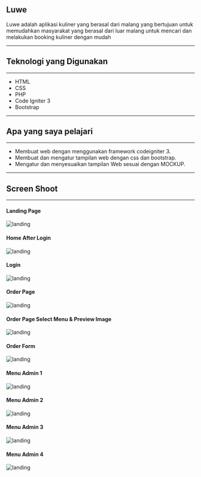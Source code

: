
## Luwe


Luwe adalah aplikasi kuliner yang berasal dari malang
yang bertujuan untuk memudahkan masyarakat yang berasal dari luar malang
untuk mencari dan melakukan booking kuliner dengan mudah


*******************
## Teknologi yang Digunakan
*******************

-  HTML
-  CSS
-  PHP
-  Code Igniter 3
-  Bootstrap
**************************
## Apa yang saya pelajari
**************************

- Membuat web dengan menggunakan framework codeigniter 3.
- Membuat dan mengatur tampilan web dengan css dan bootstrap.
- Mengatur dan menyesuaikan tampilan Web sesuai dengan MOCKUP.

*******************
## Screen Shoot
*******************
#### Landing Page
![landing](./luwe_img/gambar1.png)
#### Home After Login
![landing](./luwe_img/gambar5.png)
#### Login
![landing](./luwe_img/gambar10.png)
#### Order Page
![landing](./luwe_img/gambar6.png)
#### Order Page Select Menu & Preview Image
![landing](./luwe_img/gambar7.png)
#### Order Form
![landing](./luwe_img/gambar8.png)
#### Menu Admin 1
![landing](./luwe_img/gambar9.png)
#### Menu Admin 2
![landing](./luwe_img/gambar2.png)
#### Menu Admin 3
![landing](./luwe_img/gambar3.png)
#### Menu Admin 4
![landing](./luwe_img/gambar4.png)

